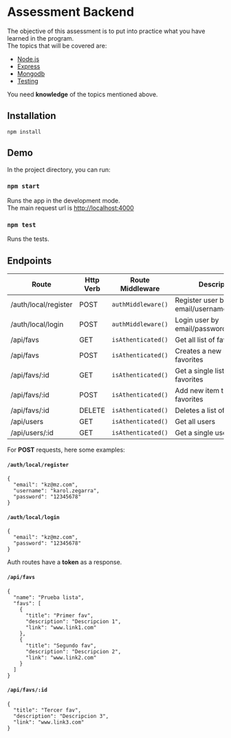 # Assessment Backend

The objective of this assessment is to put into practice what you have learned in the program.\
The topics that will be covered are:
- [Node.js](https://nodejs.org/)
- [Express](https://expressjs.com/)
- [Mongodb](https://www.mongodb.com/)
- [Testing](https://jestjs.io/)

You need **knowledge** of the topics mentioned above.

## **Installation**

```
npm install
```

## **Demo**

In the project directory, you can run:

### `npm start`

Runs the app in the development mode.\
The main request url is [http://localhost:4000](http://localhost:4000)

### `npm test`

Runs the tests.


## **Endpoints**

|Route|Http Verb|Route Middleware|Description|
|---|---|---|---|
|/auth/local/register|POST|`authMiddleware()`|Register user by email/username/password|
|/auth/local/login|POST|`authMiddleware()`|Login user by email/password|
|/api/favs|GET|`isAthenticated()`|Get all list of favorites|
|/api/favs|POST|`isAthenticated()`|Creates a new list of favorites|
|/api/favs/:id|GET|`isAthenticated()`|Get a single list of favorites|
|/api/favs/:id|POST|`isAthenticated()`|Add new item to list of favorites|
|/api/favs/:id|DELETE|`isAthenticated()`|Deletes a list of favorites|
|/api/users|GET|`isAthenticated()`|Get all users|
|/api/users/:id|GET|`isAthenticated()`|Get a single user|

For **POST** requests, here some examples:

#### `/auth/local/register`

```
{
  "email": "kz@mz.com",
  "username": "karol.zegarra",
  "password": "12345678"
}
```

#### `/auth/local/login`

```
{
  "email": "kz@mz.com",
  "password": "12345678"
}
```

Auth routes have a **token** as a response.

#### `/api/favs`

```
{
  "name": "Prueba lista",
  "favs": [
    {
      "title": "Primer fav",
      "description": "Descripcion 1",
      "link": "www.link1.com"
    },
    {
      "title": "Segundo fav",
      "description": "Descripcion 2",
      "link": "www.link2.com"
    }
  ]
}
```

#### `/api/favs/:id`

```
{
  "title": "Tercer fav",
  "description": "Descripcion 3",
  "link": "www.link3.com"
}
```